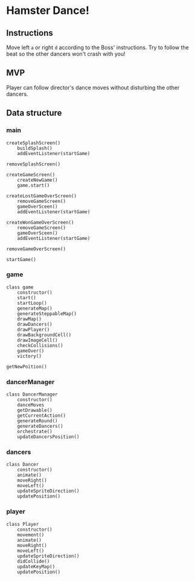 # Hamster Dance!

## Instructions
Move left `a` or right `d` according to the Boss' instructions.
Try to follow the beat so the other dancers won't crash with you!

## MVP
Player can follow director's dance moves without disturbing the other dancers.

## Data structure

### main
```
createSplashScreen()
    buildSplash()
    addEventListener(startGame)

removeSplashScreen()

createGameScreen()
    createNewGame()
    game.start()

createLostGameOverScreen()
    removeGameScreen()
    gameOverSceen()
    addEventListener(startGame)

createWonGameOverScreen()
    removeGameScreen()
    gameOverSceen()
    addEventListener(startGame)

removeGameOverScreen()

startGame()
```

### game
```
class game
    constructor()
    start()
    startLoop()
    generateMap()
    generateSteppableMap()
    drawMap()
    drawDancers()
    drawPlayer()
    drawBackgroundCell()
    drawImageCell()
    checkCollisions()
    gameOver()
    victory()

getNewPoition()
```

### dancerManager
```
class DancerManager
    constructor()
    danceMoves
    getDrawable()
    getCurrentAction()
    generateRound()
    generateDancers()
    orchestrate()
    updateDancersPosition()
```

### dancers
```
class Dancer
    constructor()
    animate()
    moveRight()
    moveLeft()
    updateSpriteDirection()
	updatePosition()
```

### player
```
class Player
    constructor()
	movement()
    animate()
    moveRight()
    moveLeft()
    updateSpriteDirection()
    didCollide()
    updateKeyMap()
    updatePosition()
```